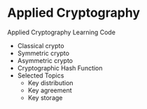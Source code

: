 # Applied Cryptography

Applied Cryptography Learning Code

-   Classical crypto
-   Symmetric crypto
-   Asymmetric crypto
-   Cryptographic Hash Function
-   Selected Topics
    -   Key distribution
    -   Key agreement
    -   Key storage
